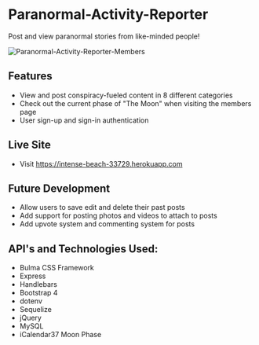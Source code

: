 # Paranormal-Activity-Reporter
Post and view paranormal stories from like-minded people!

![Paranormal-Activity-Reporter-Members](https://i.imgur.com/UIHyfJi.png)

## Features

* View and post conspiracy-fueled content in 8 different categories
* Check out the current phase of "The Moon" when visiting the members page
* User sign-up and sign-in authentication

## Live Site
* Visit https://intense-beach-33729.herokuapp.com

## Future Development
* Allow users to save edit and delete their past posts
* Add support for posting photos and videos to attach to posts
* Add upvote system and commenting system for posts

## API's and Technologies Used:

* Bulma CSS Framework
* Express
* Handlebars
* Bootstrap 4
* dotenv
* Sequelize
* jQuery
* MySQL
* iCalendar37 Moon Phase 
